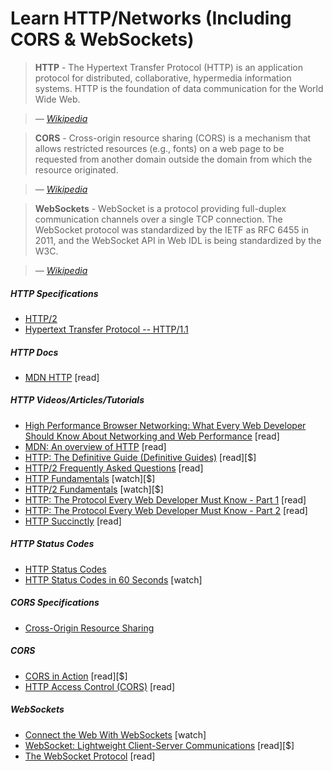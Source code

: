 # Learn HTTP/Networks (Including CORS & WebSockets)

> **HTTP** - The Hypertext Transfer Protocol (HTTP) is an application protocol for distributed, collaborative, hypermedia information systems. HTTP is the foundation of data communication for the World Wide Web.

><cite>&#8212; [Wikipedia](https://en.wikipedia.org/wiki/Hypertext_Transfer_Protocol)</cite>

> **CORS** - Cross-origin resource sharing (CORS) is a mechanism that allows restricted resources (e.g., fonts) on a web page to be requested from another domain outside the domain from which the resource originated.

><cite>&#8212; [Wikipedia](https://en.wikipedia.org/wiki/Cross-origin_resource_sharing)</cite>
  
>**WebSockets** - WebSocket is a protocol providing full-duplex communication channels over a single TCP connection. The WebSocket protocol was standardized by the IETF as RFC 6455 in 2011, and the WebSocket API in Web IDL is being standardized by the W3C.

><cite>&#8212; [Wikipedia](https://en.wikipedia.org/wiki/WebSocket)</cite>

##### HTTP Specifications

* [HTTP/2](https://http2.github.io/)
* [Hypertext Transfer Protocol -- HTTP/1.1](https://tools.ietf.org/html/rfc2616)

##### HTTP Docs

* [MDN HTTP](https://developer.mozilla.org/en-US/docs/Web/HTTP) [read]

##### HTTP Videos/Articles/Tutorials

* [High Performance Browser Networking: What Every Web Developer Should Know About Networking and Web Performance](http://chimera.labs.oreilly.com/books/1230000000545/index.html) [read]
* [MDN: An overview of HTTP](https://developer.mozilla.org/en-US/docs/Web/HTTP/Overview) [read]
* [HTTP: The Definitive Guide (Definitive Guides)](https://www.amazon.com/HTTP-Definitive-Guide-Guides/dp/1565925092/ref=cm_cr_arp_d_product_top?&_encoding=UTF8&tag=frontend-handbook-20&linkCode=ur2&linkId=11b990b79d33ddbef63712765715a9c1&camp=1789&creative=9325) [read][$]
* [HTTP/2 Frequently Asked Questions](https://http2.github.io/faq/#what-are-the-key-differences-to-http1x) [read]
* [HTTP Fundamentals](http://www.pluralsight.com/courses/xhttp-fund) [watch][$]
* [HTTP/2 Fundamentals](https://app.pluralsight.com/library/courses/http2-fundamentals/table-of-contents) [watch][$]
* [HTTP: The Protocol Every Web Developer Must Know - Part 1](http://code.tutsplus.com/tutorials/http-the-protocol-every-web-developer-must-know-part-1--net-31177) [read]
* [HTTP: The Protocol Every Web Developer Must Know - Part 2](http://code.tutsplus.com/tutorials/http-the-protocol-every-web-developer-must-know-part-2--net-31155) [read]
* [HTTP Succinctly](http://code.tutsplus.com/series/http-succinctly--net-33683) [read]

##### HTTP Status Codes

* [HTTP Status Codes](https://httpstatuses.com/)
* [HTTP Status Codes in 60 Seconds](http://webdesign.tutsplus.com/tutorials/http-status-codes-in-60-seconds--cms-24317) [watch]

##### CORS Specifications

* [Cross-Origin Resource Sharing](https://www.w3.org/TR/cors/)

##### CORS

* [CORS in Action](https://www.amazon.com/CORS-Action-Creating-consuming-cross-origin/dp/161729182X/?&_encoding=UTF8&tag=frontend-handbook-20&linkCode=ur2&linkId=47ebd885d688a4ed69f77a1bd8273f8a&camp=1789&creative=9325) [read][$]
* [HTTP Access Control (CORS)](https://developer.mozilla.org/en-US/docs/Web/HTTP/Access_control_CORS) [read]

##### WebSockets

* [Connect the Web With WebSockets](https://code.tutsplus.com/courses/connect-the-web-with-websockets) [watch]
* [WebSocket: Lightweight Client-Server Communications](https://www.amazon.com/WebSocket-Client-Server-Communications-Andrew-Lombardi/dp/1449369278/?&_encoding=UTF8&tag=frontend-handbook-20&linkCode=ur2&linkId=dd39395cf3d2ab4fc7c820d7c19db39a&camp=1789&creative=9325) [read][$]
* [The WebSocket Protocol](https://tools.ietf.org/html/rfc6455) [read]
